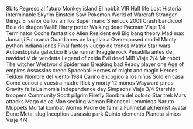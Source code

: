 8bits
Regreso al futuro
Monkey island
El hobbit
VIR
Half life
Lost
Historia interminable
Skyrim
Einstein
Saw
Pokemon
World of Warcraft
Stranger things
El señor de los anillos
Super mario
Sherlock
2001
Crash bandicoot
Bola de dragon
WallE
Harry potter
Walking dead
Pacman
Viaje 1/4
Terminator
Coche fantastico
Alien
Resident evil
Big bang theory
Mad max
Jumanji
Futurama
Guardianes de la galaxia
Overexposed model
Monty python
Indiana jones
Final fantasy
Juego de tronos
Matrix
Star wars
Autoestopista galactico
Blade runner
Fraggle rock
Pesadilla antes de navidad
V de vendetta
Legend of zelda
Evil dead
MIB
Viaje 2/4
Mr robot
The witcher
Westworld
Spiderman
Breaking bad
Ready player one
Age of empires
Assassins creed
Spaceball
Heroes of might and magic
Heroes
Tekken
Nombre del viento
1984
Cariño encogido a los niños
Solo en casa
Como conoci a vuestra madre
Rick y morty
12 monos
Wayward pines
Gravity falls
La momia
Independence day
Simpsons
Viaje 3/4
Starship troopers
Community
Scott pilgrim
Firefly
Sombra del coloso
Star trek
Mars attacks
Mago de oz
Man seeking woman
Fibonacci
Lemmings
Naruto
Muppets
Mortal kombat
Worms
Padre de familia
Fullmetal alchemist
Avatar
Dune
Metal slug
Inception
Jurassic park
Quinto elemento
Planeta simios
Viaje 4/4